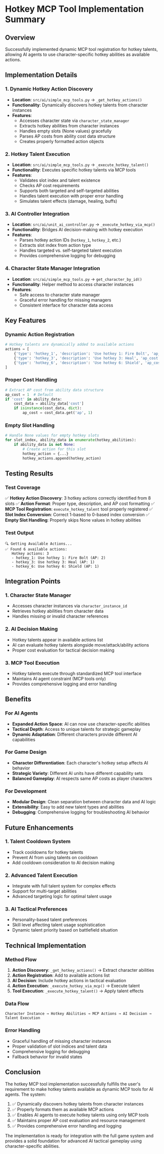# Hotkey MCP Tool Implementation Summary

## Overview
Successfully implemented dynamic MCP tool registration for hotkey talents, allowing AI agents to use character-specific hotkey abilities as available actions.

## Implementation Details

### 1. Dynamic Hotkey Action Discovery
- **Location**: `src/ai/simple_mcp_tools.py` → `_get_hotkey_actions()`
- **Functionality**: Dynamically discovers hotkey talents from character instances
- **Features**:
  - Accesses character state via `character_state_manager`
  - Extracts hotkey abilities from character instances
  - Handles empty slots (None values) gracefully
  - Parses AP costs from ability cost data structure
  - Creates properly formatted action objects

### 2. Hotkey Talent Execution
- **Location**: `src/ai/simple_mcp_tools.py` → `_execute_hotkey_talent()`
- **Functionality**: Executes specific hotkey talents via MCP tools
- **Features**:
  - Validates slot index and talent existence
  - Checks AP cost requirements
  - Supports both targeted and self-targeted abilities
  - Handles talent execution with proper error handling
  - Simulates talent effects (damage, healing, buffs)

### 3. AI Controller Integration
- **Location**: `src/ai/unit_ai_controller.py` → `_execute_hotkey_via_mcp()`
- **Functionality**: Bridges AI decision-making with hotkey execution
- **Features**:
  - Parses hotkey action IDs (`hotkey_1`, `hotkey_2`, etc.)
  - Extracts slot index from action type
  - Handles targeted vs. self-targeted talent execution
  - Provides comprehensive logging for debugging

### 4. Character State Manager Integration
- **Location**: `src/ai/simple_mcp_tools.py` → `get_character_by_id()`
- **Functionality**: Helper method to access character instances
- **Features**:
  - Safe access to character state manager
  - Graceful error handling for missing managers
  - Consistent interface for character data access

## Key Features

### Dynamic Action Registration
```python
# Hotkey talents are dynamically added to available actions
actions = [
    {'type': 'hotkey_1', 'description': 'Use hotkey 1: Fire Bolt', 'ap_cost': 2},
    {'type': 'hotkey_3', 'description': 'Use hotkey 3: Heal', 'ap_cost': 1},
    {'type': 'hotkey_6', 'description': 'Use hotkey 6: Shield', 'ap_cost': 1}
]
```

### Proper Cost Handling
```python
# Extract AP cost from ability data structure
ap_cost = 1  # Default
if 'cost' in ability_data:
    cost_data = ability_data['cost']
    if isinstance(cost_data, dict):
        ap_cost = cost_data.get('ap', 1)
```

### Empty Slot Handling
```python
# Handle None values for empty hotkey slots
for slot_index, ability_data in enumerate(hotkey_abilities):
    if ability_data is not None:
        # Create action for this slot
        hotkey_action = {...}
        hotkey_actions.append(hotkey_action)
```

## Testing Results

### Test Coverage
✅ **Hotkey Action Discovery**: 3 hotkey actions correctly identified from 8 slots
✅ **Action Format**: Proper type, description, and AP cost formatting
✅ **MCP Tool Registration**: `execute_hotkey_talent` tool properly registered
✅ **Slot Index Conversion**: Correct 1-based to 0-based index conversion
✅ **Empty Slot Handling**: Properly skips None values in hotkey abilities

### Test Output
```
🔍 Getting Available Actions...
✅ Found 6 available actions:
   Hotkey actions: 3
   - hotkey_1: Use hotkey 1: Fire Bolt (AP: 2)
   - hotkey_3: Use hotkey 3: Heal (AP: 1)
   - hotkey_6: Use hotkey 6: Shield (AP: 1)
```

## Integration Points

### 1. Character State Manager
- Accesses character instances via `character_instance_id`
- Retrieves hotkey abilities from character data
- Handles missing or invalid character references

### 2. AI Decision Making
- Hotkey talents appear in available actions list
- AI can evaluate hotkey talents alongside move/attack/ability actions
- Proper cost evaluation for tactical decision making

### 3. MCP Tool Execution
- Hotkey talents execute through standardized MCP tool interface
- Maintains AI agent constraint (MCP tools only)
- Provides comprehensive logging and error handling

## Benefits

### For AI Agents
- **Expanded Action Space**: AI can now use character-specific abilities
- **Tactical Depth**: Access to unique talents for strategic gameplay
- **Dynamic Adaptation**: Different characters provide different AI capabilities

### For Game Design
- **Character Differentiation**: Each character's hotkey setup affects AI behavior
- **Strategic Variety**: Different AI units have different capability sets
- **Balanced Gameplay**: AI respects same AP costs as player characters

### For Development
- **Modular Design**: Clean separation between character data and AI logic
- **Extensibility**: Easy to add new talent types and abilities
- **Debugging**: Comprehensive logging for troubleshooting AI behavior

## Future Enhancements

### 1. Talent Cooldown System
- Track cooldowns for hotkey talents
- Prevent AI from using talents on cooldown
- Add cooldown consideration to AI decision making

### 2. Advanced Talent Execution
- Integrate with full talent system for complex effects
- Support for multi-target abilities
- Advanced targeting logic for optimal talent usage

### 3. AI Tactical Preferences
- Personality-based talent preferences
- Skill level affecting talent usage sophistication
- Dynamic talent priority based on battlefield situation

## Technical Implementation

### Method Flow
1. **Action Discovery**: `_get_hotkey_actions()` → Extract character abilities
2. **Action Registration**: Add to available actions list
3. **AI Decision**: Include hotkey actions in tactical evaluation
4. **Action Execution**: `_execute_hotkey_via_mcp()` → Execute talent
5. **Tool Execution**: `_execute_hotkey_talent()` → Apply talent effects

### Data Flow
```
Character Instance → Hotkey Abilities → MCP Actions → AI Decision → Talent Execution
```

### Error Handling
- Graceful handling of missing character instances
- Proper validation of slot indices and talent data
- Comprehensive logging for debugging
- Fallback behavior for invalid states

## Conclusion

The hotkey MCP tool implementation successfully fulfills the user's requirement to make hotkey talents available as dynamic MCP tools for AI agents. The system:

1. ✅ Dynamically discovers hotkey talents from character instances
2. ✅ Properly formats them as available MCP actions
3. ✅ Enables AI agents to execute hotkey talents using only MCP tools
4. ✅ Maintains proper AP cost evaluation and resource management
5. ✅ Provides comprehensive error handling and logging

The implementation is ready for integration with the full game system and provides a solid foundation for advanced AI tactical gameplay using character-specific abilities.